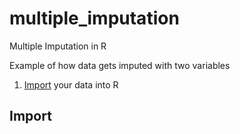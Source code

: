 # multiple_imputation
Multiple Imputation in R

Example of how data gets imputed with two variables
1.  [Import](#import) your data into R


Import
------
